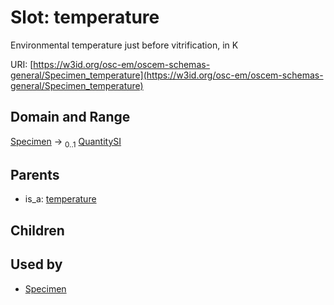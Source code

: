 
# Slot: temperature

Environmental temperature just before vitrification, in K

URI: [https://w3id.org/osc-em/oscem-schemas-general/Specimen_temperature](https://w3id.org/osc-em/oscem-schemas-general/Specimen_temperature)


## Domain and Range

[Specimen](Specimen.md) &#8594;  <sub>0..1</sub> [QuantitySI](QuantitySI.md)

## Parents

 *  is_a: [temperature](temperature.md)

## Children


## Used by

 * [Specimen](Specimen.md)
